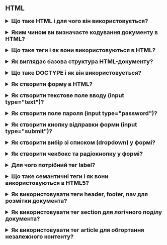 <h2>HTML</h2>
<details style="margin-bottom: 15px;">
  <summary style="cursor: pointer; outline: none; font-weight: bold; font-size: 18px;">
    Що таке HTML і для чого він використовується?
  </summary>
  <div style="padding: 10px; font-size: 16px;">
    <p>
    HTML (HyperText Markup Language) - це мова розмітки, яка використовується для створення веб-сторінок. </br>HTML складається з елементів, які використовуються для розмітки тексту, зображень, таблиць, форм і інших елементів веб-сторінки. Елементи HTML починаються і закінчуються тегами. Теги можуть мати атрибути, які надають додаткову інформацію про елемент.</p>
  </div>
</details>
<details style="margin-bottom: 15px;">
  <summary style="cursor: pointer; outline: none; font-weight: bold; font-size: 18px;">
    Яким чином ви визначаєте кодування документу в HTML?
  </summary>
  <div style="padding: 10px; font-size: 16px;">
    <p>Кодування документу в HTML визначається за допомогою тега meta. Тег meta використовується для надання додаткової інформації про веб-сторінку, включаючи її кодування. Атрибут charset тега meta визначає кодування символів, яке використовується для веб-сторінки.</br>Атрибут charset може приймати наступні значення:</br>
    - UTF-8: Це найпоширеніше кодування символів в Інтернеті. Воно підтримує більшість мов світу.</br>
    - ISO-8859-1: Це застаріле кодування символів, яке все ще підтримується деякими браузерами. Воно підтримує лише латинський алфавіт.</br>
    - Windows-1252: Це інше застаріле кодування символів, яке все ще підтримується деякими браузерами. Воно підтримує латинський алфавіт, а також деякі символи, які використовуються в європейських мовах.</br>
    Ви можете визначити кодування документу в будь-якому місці в головному розділі HTML, але найкраще це зробити в тегу head</ безпосередньо після тега title.</p>
  </div>
</details>
<details style="margin-bottom: 15px;">
  <summary style="cursor: pointer; outline: none; font-weight: bold; font-size: 18px;">
    Що таке теги і як вони використовуються в HTML?
  </summary>
  <div style="padding: 10px; font-size: 16px;">
    <p>Теги - це елементи HTML, які використовуються для структурування тексту, зображень, таблиць, форм і інших елементів веб-сторінки. </br>Ось деякі з основних типів тегів HTML:</br>
    - Елементи структури: Елементи структури використовуються для визначення структури веб-сторінки. Наприклад, теги html, head, body, h1, p, ul, li, table, tr, td використовуються для визначення структури веб-сторінки.</br>
    - Елементи змісту: Елементи змісту використовуються для додавання контенту на веб-сторінку. Наприклад, теги img, audio, video, script,  style  використовуються для додавання контенту на веб-сторінку.</br>
    - Елементи керування: Елементи керування використовуються для створення форм. Наприклад, теги input, select, textarea використовуються для створення форм.</p>
  </div>
</details>
<details style="margin-bottom: 15px;">
  <summary style="cursor: pointer; outline: none; font-weight: bold; font-size: 18px;">
    Як виглядає базова структура HTML-документу?
  </summary>
  <div style="padding: 10px; font-size: 16px;">
    <p>Базова структура HTML-документу складається з двох основних частин:</br>
     - Заголовок (head): містить метадані про веб-сторінку, такі як її кодування, заголовок, ключові слова та інші.</br>
     - Тіло (body): містить видимий вміст веб-сторінки, такий як текст, зображення, таблиці, форми та інші елементи.</p>
  </div>
</details>
<details style="margin-bottom: 15px;">
  <summary style="cursor: pointer; outline: none; font-weight: bold; font-size: 18px;">
    Що таке DOCTYPE і як він використовується?
  </summary>
  <div style="padding: 10px; font-size: 16px;">
    <p>DOCTYPE - це спеціальний тег, який використовується в HTML-документах для визначення браузером версії HTML, яка використовується. DOCTYPE також може містити додаткову інформацію про документ, наприклад, його тип або призначення.</br>
    DOCTYPE починається з символа !DOCTYPE html. Після цього слідує назва документа, а потім список правил, які використовуються для інтерпретації документа.</p>
  </div>
</details>
<details style="margin-bottom: 15px;">
  <summary style="cursor: pointer; outline: none; font-weight: bold; font-size: 18px;">
    Як створити форму в HTML?
  </summary>
  <div style="padding: 10px; font-size: 16px;">
    <p>Щоб створити форму в HTML, необхідно використовувати тег form. </br>Основні атрибути тега form такі:</br>
    - action - визначає URL-адресу, за якою буде відправлена інформація з форми.</br>
    - method - визначає спосіб відправки інформації з форми. Можливі значення: post і get.</br>
        * post - інформація відправляється в тілі HTTP-запиту. Цей метод використовується за замовчуванням.
        * get - інформація відправляється в URL-адресі HTTP-запиту. Цей метод не рекомендується використовувати для відправки чутливої інформації, оскільки вона буде відображатися в адресному рядку браузера.
    - enctype - визначає спосіб кодування інформації, що відправляється з форми.</br>
    - name - ім'я форми. Це ім'я використовується для посилань на форму в сценарії обробки форми.</br>
    </p>
    <pre>
      <form action="/process-form.php" method="post">
        <input type="text" name="name" />
        <input type="submit" value="Відправити" />
      </form>
    </pre>
  </div>
</details>
<details style="margin-bottom: 15px;">
  <summary style="cursor: pointer; outline: none; font-weight: bold; font-size: 18px;">
    Як створити текстове поле вводу (input type="text")?
  </summary>
  <div style="padding: 10px; font-size: 16px;">
    <p>Основні атрибути тега input type="text" такі:</br>
      - name - ім'я текстового поля. Це ім'я використовується для посилань на текстове поле в сценарії обробки форми. </br>
      - value - початкове значення текстового поля. </br>
      - placeholder - текстовий підказка, яка відображається в текстовому полі, поки користувач не введе текст. </br>
      - size - ширина текстового поля в символах. Значення за замовчуванням 20.</br>
      - maxlength - максимальна довжина тексту, який може бути введений в текстове поле.</p>
  </div>
</details>
<details style="margin-bottom: 15px;">
  <summary style="cursor: pointer; outline: none; font-weight: bold; font-size: 18px;">
    Як створити поле пароля (input type="password")?
  </summary>
  <div style="padding: 10px; font-size: 16px;">
    <p>Основні атрибути тега input type="password" такі:</br>
      - name - ім'я поля пароля. Це ім'я використовується для посилань на поле пароля в сценарії обробки форми.</br>
      - value - початкове значення поля пароля.</br>
      - placeholder - текстовий підказка, яка відображається в полі пароля, поки користувач не введе текст.</br>
      - size - ширина поля пароля в символах.</br>
      - maxlength - максимальна довжина тексту, який може бути введений в поле пароля.
    </p>
  </div>
</details>
<details style="margin-bottom: 15px;">
  <summary style="cursor: pointer; outline: none; font-weight: bold; font-size: 18px;">
    Як створити кнопку відправки форми (input type="submit")?
  </summary>
  <div style="padding: 10px; font-size: 16px;">
    <p>Для створення кнопки відправки форми використовується тег input type="submit". Цей тег визначає кнопку, яка при натисканні відправляє форму на сервер.</br>
       Основні атрибути тега input type="submit" такі:</br>
        - name - ім'я кнопки. Це ім'я використовується для посилань на кнопку в сценарії обробки форми.</br>
        - value - значення кнопки. Це значення відображається на екрані.</p>
  </div>
</details>
<details style="margin-bottom: 15px;">
  <summary style="cursor: pointer; outline: none; font-weight: bold; font-size: 18px;">
    Як створити вибір зі списком (dropdown) у формі?
  </summary>
  <div style="padding: 10px; font-size: 16px;">
    <p>Для створення вибору зі списком у формі використовується тег select. Цей тег визначає випадаючий список, з якого користувач може вибрати один або кілька варіантів.</br>
    Основні атрибути тега select такі:</br>
    - name - ім'я вибору зі списком.</br>
    - multiple - визначає, чи може користувач вибрати кілька варіантів з вибору зі списком. Значення за замовчуванням - false.</br>
    Всередині тега select можна використовувати теги option для визначення варіантів вибору.</br>
   Основні атрибути тега option такі:</br>
    - value - значення варіанту вибору. Це значення буде відправлено на сервер, якщо користувач вибирає цей варіант.</br>
    - selected - визначає, чи буде цей варіант вибраний за замовчуванням. Значення за замовчуванням - false./p></br>
    <pre>
      <select name="countries" multiple>
        <option value="de">Німеччина</option>
        <option value="pl">Польща</option>
        <option value="us">США</option>
      </select>
    </pre>
  </div>
</details>
<details style="margin-bottom: 15px;">
  <summary style="cursor: pointer; outline: none; font-weight: bold; font-size: 18px;">
    Як створити чекбокс та радіокнопку у формі?
  </summary>
  <div style="padding: 10px; font-size: 16px;">
    <p>Для створення чекбокса у формі використовується тег input type="checkbox".</br>
      Основні атрибути тега input type="checkbox" такі:</br>
      - name - імя чекбокса. Це імя використовується для посилань на чекбокс в сценарії обробки форми.</br>
      - value - значення чекбокса. Це значення буде відправлено на сервер, якщо чекбокс буде вибраний.</br>
      - checked - визначає, чи буде чекбокс вибраний за замовчуванням. Значення за замовчуванням - false.</br></br>
      <pre>
        <input type="checkbox" name="agree" />
        <label for="agree">Я погоджуюся з умовами</label>
      </pre>
      Для створення радіокнопки у формі використовується тег input type="radio".</br>
      Основні атрибути тега input type="radio" такі:</br>
      - name - ім'я радіокнопки. Це ім'я використовується для посилання на радіокнопку в сценарії обробки форми.</br>
      - value - значення радіокнопки. Це значення буде відправлено на сервер, якщо радіокнопка буде вибрана.</br>
      - checked - визначає, чи буде радіокнопка вибрана за замовчуванням. Значення за замовчуванням - false.</p>
  </div>
</details>
<details style="margin-bottom: 15px;">
  <summary style="cursor: pointer; outline: none; font-weight: bold; font-size: 18px;">
    Для чого потрібний тег label?
  </summary>
  <div style="padding: 10px; font-size: 16px;">
    <p>Тег label використовується для створення підпису до елемента форми. Щоб використовувати тег label для підпису до елемента форми, потрібно виконати наступні дії:
      </br>
      - Додайте тег label до HTML-розмітки форми.</br>
      - Використовуйте атрибут for тега label для визначення ідентифікатора елемента форми, з яким він пов'язаний.</br>
      - Вкажіть текст мітки всередині тега label.
      <pre>
        <input type="text" name="name" />
        <label for="name">Ім'я</label>
      </pre>
    </p>
  </div>
</details>
<details style="margin-bottom: 15px;">
  <summary style="cursor: pointer; outline: none; font-weight: bold; font-size: 18px;">
    Що таке семантичні теги і як вони використовуються в HTML5?
  </summary>
  <div style="padding: 10px; font-size: 16px;">
    <p>Семантичні теги - це теги HTML, які використовуються для того, щоб описати структуру та призначення вмісту веб-сторінки. Потрібно для індексації пошуковими системами та для доступності людей з обмеженими можливостями. </br>Ось деякі приклади семантичних тегів HTML5:</br>
    - header - визначає заголовок веб-сторінки.</br>
    - nav - визначає навігаційну панель.</br>
    - article - визначає статтю або інший самостійний елемент вмісту.</br>
    - section - визначає розділ веб-сторінки.</br>
    - aside - визначає додатковий вміст, який не є основним.</br>
    - figure - визначає графічний елемент, наприклад, зображення або таблицю.</br>
    - figcaption - визначає підпис до графічного елемента.</p>
  </div>
</details>
<details style="margin-bottom: 15px;">
  <summary style="cursor: pointer; outline: none; font-weight: bold; font-size: 18px;">
    Як використовувати теги header, footer, nav для розмітки документа?
  </summary>
  <div style="padding: 10px; font-size: 16px;">
    <p>Теги header, footer і nav - це семантичні теги HTML, які використовуються для розмітки документа. Вони дають браузеру інформацію про структуру і призначення вмісту на веб-сторінці.</br>
   - Тег header визначає заголовок документа. Він зазвичай містить інформацію про сайт, наприклад, логотип, назву сайту та контактну інформацію.</br>
   - Тег footer визначає нижню частину документа. Він зазвичай містить інформацію про права на копіювання, контактну інформацію або інші юридичні відомості.</br>
   - Тег nav визначає навігаційну панель, наприклад, головне меню. Він зазвичай містить посилання на інші сторінки сайту.</p>
  </div>
</details>
<details style="margin-bottom: 15px;">
  <summary style="cursor: pointer; outline: none; font-weight: bold; font-size: 18px;">
    Як використовувати тег section для логічного поділу документа?
  </summary>
  <div style="padding: 10px; font-size: 16px;">
    <p>Теги section використовуються для визначення логічних розділів вмісту, таких як:</br>
       - Розділи книги або статті</br>
       - Категорії вмісту</br> 
       - Вікна або сторінки в інтерфейсі користувача.
       <pre>
          <main>
          <section>
            <h2>Розділ 1</h2>
            <article>
              <h3>Стаття 1</h3>
              <p>Зміст статті 1.</p>
            </article>
            <article>
              <h3>Стаття 2</h3>
              <p>Зміст статті 2.</p>
            </article>
          </section>
          <section>
            <h2>Розділ 2</h2>
            <article>
              <h3>Стаття 3</h3>
              <p>Зміст статті 3.</p>
            </article>
            <article>
              <h3>Стаття 4</h3>
              <p>Зміст статті 4.</p>
            </article>
          </section>
        </main>
    </pre>
  </p>
  </div>
</details>
<details style="margin-bottom: 15px;">
  <summary style="cursor: pointer; outline: none; font-weight: bold; font-size: 18px;">
    Як використовувати тег article для обгортання незалежного контенту?
  </summary>
  <div style="padding: 10px; font-size: 16px;">
    <p>Теги article використовуються для визначення незалежного контенту, такого як:</br>
      - Статті</br>
      - Блоги</br>
      - Новини</br>
      - Звіти
    </p>
  </div>
</details>
